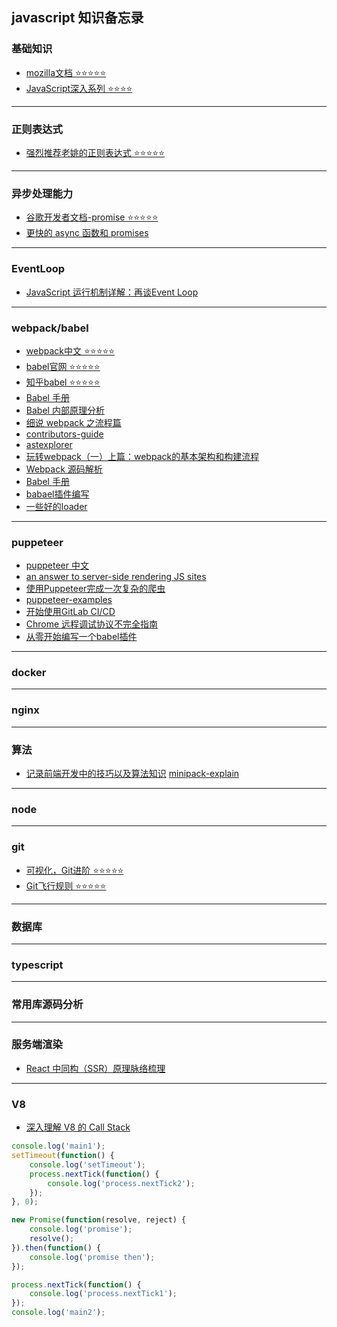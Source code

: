 ## javascript 知识备忘录
### 基础知识
- [mozilla文档 ⭐️⭐️⭐️⭐️⭐️](https://developer.mozilla.org/zh-CN/docs/Web/JavaScript)
- [JavaScript深入系列 ⭐️⭐️⭐️⭐️](https://github.com/mqyqingfeng/Blog)

-------

### 正则表达式

- [强烈推荐老姚的正则表达式 ⭐️⭐️⭐️⭐️⭐️](https://juejin.im/post/5965943ff265da6c30653879)
-------

### 异步处理能力
- [谷歌开发者文档-promise ⭐️⭐️⭐️⭐️⭐️](https://developers.google.com/web/fundamentals/primers/promises?hl=zh-cn)
- [更快的 async 函数和 promises](https://juejin.im/post/5beea5f5f265da61590b40cd?utm_source=gold_browser_extension)

-------

### EventLoop
- [JavaScript 运行机制详解：再谈Event Loop](http://www.ruanyifeng.com/blog/2014/10/event-loop.html)

-------

### webpack/babel
- [webpack中文 ⭐️⭐️⭐️⭐️⭐️](https://webpack.docschina.org)
- [babel官网 ⭐️⭐️⭐️⭐️⭐️](https://babeljs.io/)
- [知乎babel ⭐️⭐️⭐️⭐️⭐️](https://www.zhihu.com/topic/20021403/hot)
- [Babel 手册](https://github.com/jamiebuilds/babel-handbook/blob/master/translations/zh-Hans/README.md)
- [Babel 内部原理分析](https://octman.com/blog/2016-08-27-babel-notes/)
- [细说 webpack 之流程篇](http://taobaofed.org/blog/2016/09/09/webpack-flow/)
- [contributors-guide](https://medium.com/webpack/contributors-guide/home)
- [astexplorer](https://astexplorer.net/)
- [玩转webpack（一）上篇：webpack的基本架构和构建流程](https://cloud.tencent.com/developer/article/1006353)
- [Webpack 源码解析](https://github.com/lihongxun945/diving-into-webpack)
- [Babel 手册](https://github.com/jamiebuilds/babel-handbook/tree/master/translations/zh-Hans)
- [babael插件编写](https://www.cnblogs.com/chyingp/p/how-to-write-a-babel-plugin.html)
- [一些好的loader](https://github.com/lihongxun945/diving-into-webpack)


-------

### puppeteer
- [puppeteer 中文](https://zhaoqize.github.io/puppeteer-api-zh_CN/#/?id=%E6%A6%82%E8%BF%B0)
- [an answer to server-side rendering JS sites](https://developers.google.com/web/tools/puppeteer/articles/ssr)
- [使用Puppeteer完成一次复杂的爬虫](https://zhuanlan.zhihu.com/p/35758104)
- [puppeteer-examples](https://github.com/makelove/puppeteer-examples)
- [开始使用GitLab CI/CD](https://segmentfault.com/a/1190000012989919)
- [Chrome 远程调试协议不完全指南](https://syang2forever.github.io/2018/01/30/Chrome%20%E8%BF%9C%E7%A8%8B%E8%B0%83%E8%AF%95%E5%8D%8F%E8%AE%AE%E4%B8%8D%E5%AE%8C%E5%85%A8%E6%8C%87%E5%8D%97/)
- [从零开始编写一个babel插件](https://juejin.im/post/5a17d51851882531b15b2dfc#heading-6)
-------
### docker

-------
### nginx

-------
### 算法
- [记录前端开发中的技巧以及算法知识](https://github.com/louzhedong/blog)
[minipack-explain](记录前端开发中的技巧以及算法知识)
-------
### node

-------
### git
- [可视化，Git进阶 ⭐️⭐️⭐️⭐️⭐️](https://learngitbranching.js.org/)
- [Git飞行规则 ⭐️⭐️⭐️⭐️⭐️](https://github.com/k88hudson/git-flight-rules/blob/master/README_zh-CN.md)
-------
### 数据库

-------
### typescript

-------
### 常用库源码分析

-------


### 服务端渲染
- [React 中同构（SSR）原理脉络梳理](https://juejin.im/post/5bc7ea48e51d450e46289eab)


-------

### V8
- [深入理解 V8 的 Call Stack](https://mp.weixin.qq.com/s?__biz=MzU0Nzk1MTg5OA==&mid=2247483967&idx=1&sn=b8282dc5a672df7345281ce67841cf0d&chksm=fb47c64acc304f5c5d1f1e140285dbff67a888f1dd0387b589002902ffeb26e59e550d0323e7&scene=21#wechat_redirect)

```javascript
console.log('main1');
setTimeout(function() {
    console.log('setTimeout');
    process.nextTick(function() {
        console.log('process.nextTick2');
    });
}, 0);

new Promise(function(resolve, reject) {
    console.log('promise');
    resolve();
}).then(function() {
    console.log('promise then');
});

process.nextTick(function() {
    console.log('process.nextTick1');
});
console.log('main2');
```